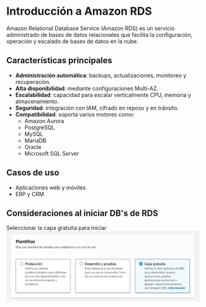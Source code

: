 # Introducción a Amazon RDS

Amazon Relational Database Service (Amazon RDS) es un servicio administrado de bases de datos relacionales que facilita la configuración, operación y escalado de bases de datos en la nube.

## Características principales

- **Administración automática**: backups, actualizaciones, monitoreo y recuperación.
- **Alta disponibilidad**: mediante configuraciones Multi-AZ.
- **Escalabilidad**: capacidad para escalar verticalmente CPU, memoria y almacenamiento.
- **Seguridad**: integración con IAM, cifrado en reposo y en tránsito.
- **Compatibilidad**: soporta varios motores como:
  - Amazon Aurora
  - PostgreSQL
  - MySQL
  - MariaDB
  - Oracle
  - Microsoft SQL Server

## Casos de uso

- Aplicaciones web y móviles
- ERP y CRM


## Consideraciones al iniciar DB's de RDS

Seleccionar la capa gratuita para iniciar
![](./image.png)